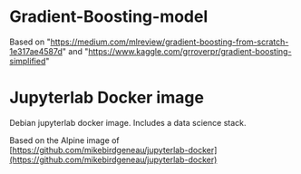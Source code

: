 # Gradient-Boosting-model
Based on "https://medium.com/mlreview/gradient-boosting-from-scratch-1e317ae4587d" and "https://www.kaggle.com/grroverpr/gradient-boosting-simplified"


# Jupyterlab Docker image

Debian jupyterlab docker image. Includes a data science stack.

Based on the Alpine image of [https://github.com/mikebirdgeneau/jupyterlab-docker](https://github.com/mikebirdgeneau/jupyterlab-docker)
